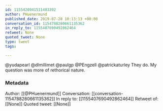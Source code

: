 ```yaml
---
id: 1155420941511483392
author: PHuenermund
published_date: 2019-07-28 10:13:13 +00:00
conversation_id: 1154788280661135362
in_reply_to: 1155407690492862464
retweet: None
quoted_tweet: None
type: tweet
tags:

---
```


@yudapearl @dlmillimet @paulgp @PEngzell @patrickaturley They do. My question was more of rethorical nature.

### Metadata

Author: [[@PHuenermund]]
Conversation: [[conversation-1154788280661135362]]
In reply to: [[1155407690492862464]]
Retweet of: [[None]]
Quoted tweet: [[None]]
